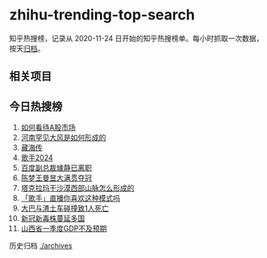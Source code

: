 # zhihu-trending-top-search

知乎热搜榜，记录从 2020-11-24
日开始的知乎热搜榜单。每小时抓取一次数据，按天[归档](./archives)。

## 相关项目

## 今日热搜榜

<!-- BEGIN -->
<!-- 最后更新时间 Thu May 16 2024 08:37:34 GMT+0800 (China Standard Time) -->

1. [如何看待A股市场](https://www.zhihu.com/search?q=如何看待A股市场)
1. [河南罕见大风是如何形成的](https://www.zhihu.com/search?q=河南罕见大风是如何形成的)
1. [藏海传](https://www.zhihu.com/search?q=藏海传)
1. [歌手2024](https://www.zhihu.com/search?q=歌手2024)
1. [百度副总裁璩静已离职](https://www.zhihu.com/search?q=百度副总裁璩静已离职)
1. [陈梦王曼昱大满贯夺冠](https://www.zhihu.com/search?q=陈梦王曼昱大满贯夺冠)
1. [塔克拉玛干沙漠西部山脉怎么形成的](https://www.zhihu.com/search?q=塔克拉玛干沙漠西部山脉怎么形成的)
1. [「歌手」直播你喜欢这种模式吗](https://www.zhihu.com/search?q=「歌手」直播你喜欢这种模式吗)
1. [大巴与渣土车碰撞致1人死亡](https://www.zhihu.com/search?q=大巴与渣土车碰撞致1人死亡)
1. [新冠新毒株蔓延多国](https://www.zhihu.com/search?q=新冠新毒株蔓延多国)
1. [山西省一季度GDP不及预期](https://www.zhihu.com/search?q=山西省一季度GDP不及预期)

<!-- END -->

历史归档 [./archives](./archives)
